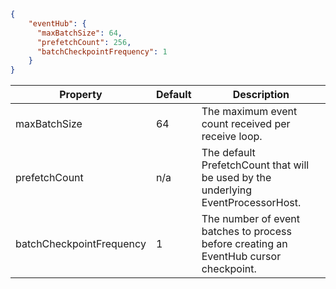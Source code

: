 ```json
{
    "eventHub": {
      "maxBatchSize": 64,
      "prefetchCount": 256,
      "batchCheckpointFrequency": 1
    }
}
```


|         Property         | Default |                                      Description                                      |
|--------------------------|---------|---------------------------------------------------------------------------------------|
|       maxBatchSize       |   64    |                  The maximum event count received per receive loop.                   |
|      prefetchCount       |   n/a   |   The default PrefetchCount that will be used by the underlying EventProcessorHost.   |
| batchCheckpointFrequency |    1    | The number of event batches to process before creating an EventHub cursor checkpoint. |

